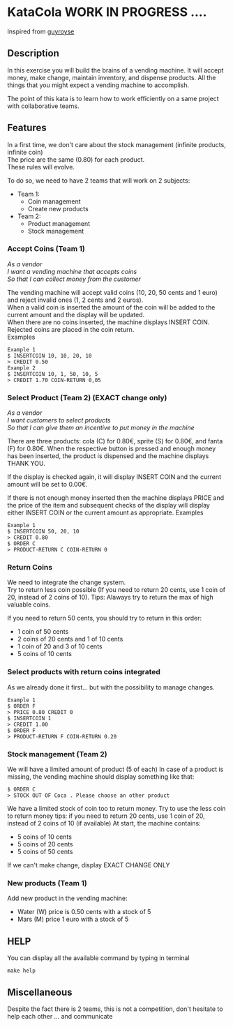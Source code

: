 # KataCola WORK IN PROGRESS ....

Inspired from [guyroyse](https://github.com/guyroyse/vending-machine-kata)

## Description 
In this exercise you will build the brains of a vending machine. It will accept money, make change, maintain inventory, and dispense products. All the things that you might expect a vending machine to accomplish.

The point of this kata is to learn how to work efficiently on a same project with collaborative teams.

## Features
In a first time, we don't care about the stock management (infinite products, infinite coin)  
The price are the same (0.80) for each product.  
These rules will evolve.

To do so, we need to have 2 teams that will work on 2 subjects:

- Team 1:
  - Coin management
  - Create new products
- Team 2:
  - Product management
  - Stock management


### Accept Coins (Team 1)
_As a vendor_  
_I want a vending machine that accepts coins_  
_So that I can collect money from the customer_

The vending machine will accept valid coins (10, 20, 50 cents and 1 euro) and reject invalid ones (1, 2 cents and 2 euros).  
When a valid coin is inserted the amount of the coin will be added to the current amount and the display will be updated.  
When there are no coins inserted, the machine displays INSERT COIN.  
Rejected coins are placed in the coin return.  
Examples
```
Example 1
$ INSERTCOIN 10, 10, 20, 10
> CREDIT 0.50
Example 2
$ INSERTCOIN 10, 1, 50, 10, 5
> CREDIT 1.70 COIN-RETURN 0,05
```
### Select Product (Team 2) (EXACT change only)
_As a vendor_  
_I want customers to select products_  
_So that I can give them an incentive to put money in the machine_

There are three products: cola (C) for 0.80€, sprite (S) for 0.80€, and fanta (F) for 0.80€. When the respective button is pressed and enough money has been inserted, the product is dispensed and the machine displays THANK YOU.

If the display is checked again, it will display INSERT COIN and the current amount will be set to 0.00€.

If there is not enough money inserted then the machine displays PRICE and the price of the item and subsequent checks of the display will display either INSERT COIN or the current amount as appropriate.
Examples
```
Example 1
$ INSERTCOIN 50, 20, 10 
> CREDIT 0.80
$ ORDER C
> PRODUCT-RETURN C COIN-RETURN 0

```

### Return Coins

We need to integrate the change system.  
Try to return less coin possible (If you need to return 20 cents, use 1 coin of 20, instead of 2 coins of 10).
Tips: 
Alaways try to return the max of high valuable coins.  

If you need to return 50 cents, you should try to return in this order:  
 - 1 coin of 50 cents  
 - 2 coins of 20 cents and 1 of 10 cents 
 - 1 coin of 20 and 3 of 10 cents
 - 5 coins of 10 cents  


### Select products with return coins integrated

As we already done it first... but with the possibility to manage changes.
```
Example 1
$ ORDER F
> PRICE 0.80 CREDIT 0
$ INSERTCOIN 1
> CREDIT 1.00 
$ ORDER F
> PRODUCT-RETURN F COIN-RETURN 0.20

```

### Stock management (Team 2)
We will have a limited amount of product (5 of each)
In case of a product is missing, the vending machine should display something like that:
```
$ ORDER C
> STOCK OUT OF Coca . Please choose an other product

```

We have a limited stock of coin too to return money.
Try to use the less coin to return money
tips: if you need to return 20 cents,  use 1 coin of 20, instead of 2 coins of 10 (if available)
At start, the machine contains:
 - 5 coins of 10 cents
 - 5 coins of 20 cents
 - 5 coins of 50 cents

If we can't make change, display EXACT CHANGE ONLY

### New products (Team 1)
Add new product in the vending machine:
- Water (W) price is 0.50 cents with a stock of 5
- Mars (M) price 1 euro with a stock of 5

## HELP
You can display all the available command by typing in terminal
```
make help
```

## Miscellaneous
Despite the fact there is 2 teams, this is not a competition, don't hesitate to help each other ... and communicate 
